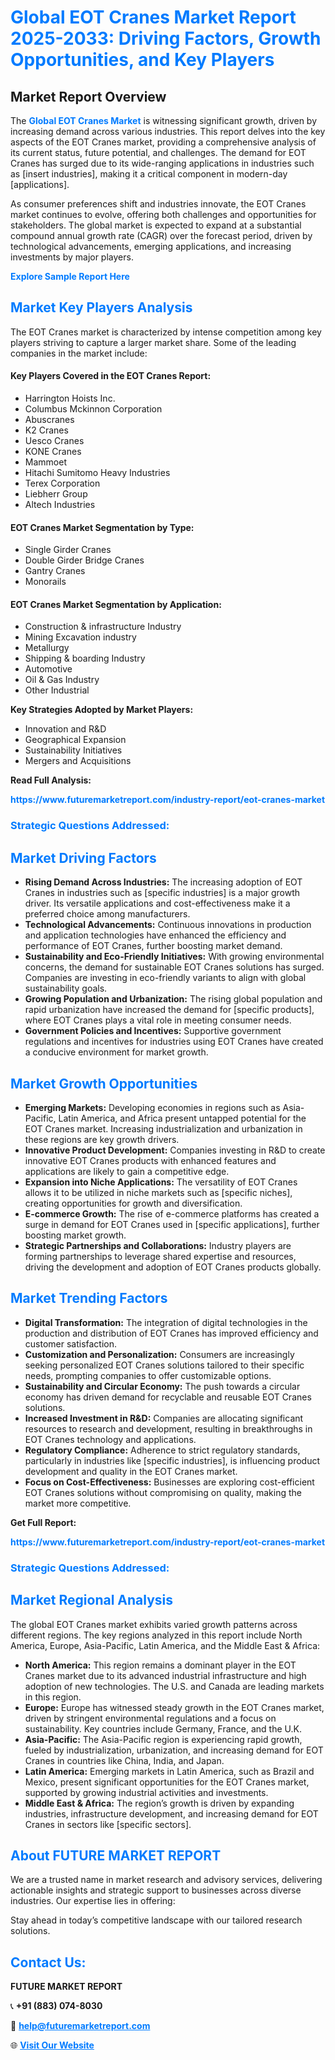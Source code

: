 <h1 style="color: #007BFF;">Global EOT Cranes Market Report 2025-2033: Driving Factors, Growth Opportunities, and Key Players</h1>

<section id="overview">
<h2>Market Report Overview</h2>
<p>The <a href="https://www.futuremarketreport.com/industry-report/eot-cranes-market" style="color: #007BFF; text-decoration: none;"><strong>Global EOT Cranes Market</strong></a> is witnessing significant growth, driven by increasing demand across various industries. This report delves into the key aspects of the EOT Cranes market, providing a comprehensive analysis of its current status, future potential, and challenges. The demand for EOT Cranes has surged due to its wide-ranging applications in industries such as [insert industries], making it a critical component in modern-day [applications].</p>
<p>As consumer preferences shift and industries innovate, the EOT Cranes market continues to evolve, offering both challenges and opportunities for stakeholders. The global market is expected to expand at a substantial compound annual growth rate (CAGR) over the forecast period, driven by technological advancements, emerging applications, and increasing investments by major players.</p>
</section>

<section id="overview">
<p><a href="https://www.futuremarketreport.com/request-sample/reportId=60051" style="color: #007BFF; text-decoration: none;"><strong>Explore Sample Report Here</strong></a></p>
</section>

<section id="key-players">
<h2 style="color: #007BFF;">Market Key Players Analysis</h2>
<p>The EOT Cranes market is characterized by intense competition among key players striving to capture a larger market share. Some of the leading companies in the market include:</p>
<h4>Key Players Covered in the EOT Cranes Report:</h4>
<ul><li>Harrington Hoists Inc.</li><li>Columbus Mckinnon Corporation</li><li>Abuscranes</li><li>K2 Cranes</li><li>Uesco Cranes</li><li>KONE Cranes</li><li>Mammoet</li><li>Hitachi Sumitomo Heavy Industries</li><li>Terex Corporation</li><li>Liebherr Group</li><li>Altech Industries</li></ul>
<h4>EOT Cranes Market Segmentation by Type:</h4>
<ul><li>Single Girder Cranes</li><li>Double Girder Bridge Cranes</li><li>Gantry Cranes</li><li>Monorails</li></ul>

<h4>EOT Cranes Market Segmentation by Application:</h4>
<ul><li>Construction &amp; infrastructure Industry</li><li>Mining Excavation industry</li><li>Metallurgy</li><li>Shipping &amp; boarding Industry</li><li>Automotive</li><li>Oil &amp; Gas Industry</li><li>Other Industrial</li></ul>
<p><strong>Key Strategies Adopted by Market Players:</strong></p>
<ul>
<li>Innovation and R&D</li>
<li>Geographical Expansion</li>
<li>Sustainability Initiatives</li>
<li>Mergers and Acquisitions</li>
</ul>
</section>

<section>
<p><strong>Read Full Analysis: </strong></p><a href="https://www.futuremarketreport.com/industry-report/eot-cranes-market" style="color: #007BFF; text-decoration: none;"><strong>https://www.futuremarketreport.com/industry-report/eot-cranes-market</strong></a>
<h3 style="color: #007BFF;">Strategic Questions Addressed:</h3>
</section>

<section id="driving-factors">
<h2 style="color: #007BFF;">Market Driving Factors</h2>
<ul>
<li><strong>Rising Demand Across Industries:</strong> The increasing adoption of EOT Cranes in industries such as [specific industries] is a major growth driver. Its versatile applications and cost-effectiveness make it a preferred choice among manufacturers.</li>
<li><strong>Technological Advancements:</strong> Continuous innovations in production and application technologies have enhanced the efficiency and performance of EOT Cranes, further boosting market demand.</li>
<li><strong>Sustainability and Eco-Friendly Initiatives:</strong> With growing environmental concerns, the demand for sustainable EOT Cranes solutions has surged. Companies are investing in eco-friendly variants to align with global sustainability goals.</li>
<li><strong>Growing Population and Urbanization:</strong> The rising global population and rapid urbanization have increased the demand for [specific products], where EOT Cranes plays a vital role in meeting consumer needs.</li>
<li><strong>Government Policies and Incentives:</strong> Supportive government regulations and incentives for industries using EOT Cranes have created a conducive environment for market growth.</li>
</ul>
</section>

<section id="growth-opportunities">
<h2 style="color: #007BFF;">Market Growth Opportunities</h2>
<ul>
<li><strong>Emerging Markets:</strong> Developing economies in regions such as Asia-Pacific, Latin America, and Africa present untapped potential for the EOT Cranes market. Increasing industrialization and urbanization in these regions are key growth drivers.</li>
<li><strong>Innovative Product Development:</strong> Companies investing in R&D to create innovative EOT Cranes products with enhanced features and applications are likely to gain a competitive edge.</li>
<li><strong>Expansion into Niche Applications:</strong> The versatility of EOT Cranes allows it to be utilized in niche markets such as [specific niches], creating opportunities for growth and diversification.</li>
<li><strong>E-commerce Growth:</strong> The rise of e-commerce platforms has created a surge in demand for EOT Cranes used in [specific applications], further boosting market growth.</li>
<li><strong>Strategic Partnerships and Collaborations:</strong> Industry players are forming partnerships to leverage shared expertise and resources, driving the development and adoption of EOT Cranes products globally.</li>
</ul>
</section>

<section id="trending-factors">
<h2 style="color: #007BFF;">Market Trending Factors</h2>
<ul>
<li><strong>Digital Transformation:</strong> The integration of digital technologies in the production and distribution of EOT Cranes has improved efficiency and customer satisfaction.</li>
<li><strong>Customization and Personalization:</strong> Consumers are increasingly seeking personalized EOT Cranes solutions tailored to their specific needs, prompting companies to offer customizable options.</li>
<li><strong>Sustainability and Circular Economy:</strong> The push towards a circular economy has driven demand for recyclable and reusable EOT Cranes solutions.</li>
<li><strong>Increased Investment in R&D:</strong> Companies are allocating significant resources to research and development, resulting in breakthroughs in EOT Cranes technology and applications.</li>
<li><strong>Regulatory Compliance:</strong> Adherence to strict regulatory standards, particularly in industries like [specific industries], is influencing product development and quality in the EOT Cranes market.</li>
<li><strong>Focus on Cost-Effectiveness:</strong> Businesses are exploring cost-efficient EOT Cranes solutions without compromising on quality, making the market more competitive.</li>
</ul>
</section>

<section>
<p><strong>Get Full Report: </strong></p><a href="https://www.futuremarketreport.com/industry-report/eot-cranes-market" style="color: #007BFF; text-decoration: none;"><strong>https://www.futuremarketreport.com/industry-report/eot-cranes-market</strong></a>
<h3 style="color: #007BFF;">Strategic Questions Addressed:</h3>
</section>


<section id="regional-analysis">
<h2 style="color: #007BFF;">Market Regional Analysis</h2>
<p>The global EOT Cranes market exhibits varied growth patterns across different regions. The key regions analyzed in this report include North America, Europe, Asia-Pacific, Latin America, and the Middle East & Africa:</p>
<ul>
<li><strong>North America:</strong> This region remains a dominant player in the EOT Cranes market due to its advanced industrial infrastructure and high adoption of new technologies. The U.S. and Canada are leading markets in this region.</li>
<li><strong>Europe:</strong> Europe has witnessed steady growth in the EOT Cranes market, driven by stringent environmental regulations and a focus on sustainability. Key countries include Germany, France, and the U.K.</li>
<li><strong>Asia-Pacific:</strong> The Asia-Pacific region is experiencing rapid growth, fueled by industrialization, urbanization, and increasing demand for EOT Cranes in countries like China, India, and Japan.</li>
<li><strong>Latin America:</strong> Emerging markets in Latin America, such as Brazil and Mexico, present significant opportunities for the EOT Cranes market, supported by growing industrial activities and investments.</li>
<li><strong>Middle East & Africa:</strong> The region’s growth is driven by expanding industries, infrastructure development, and increasing demand for EOT Cranes in sectors like [specific sectors].</li>
</ul>
</section>

<footer>
<h2 style="color: #007BFF;">About FUTURE MARKET REPORT</h2>
<p>We are a trusted name in market research and advisory services, delivering actionable insights and strategic support to businesses across diverse industries. Our expertise lies in offering:</p>

<p>Stay ahead in today’s competitive landscape with our tailored research solutions.</p>

<h2 style="color: #007BFF;">Contact Us:</h2>
<p><strong>FUTURE MARKET REPORT</strong></p>
<p>📞 <strong>+91 (883) 074-8030</strong></p>
<p>📧 <strong><a href="mailto:help@futuremarketreport.com" style="color: #007BFF;">help@futuremarketreport.com</a></strong></p>
<p>🌐 <strong><a href="https://www.futuremarketreport.com/" style="color: #007BFF;">Visit Our Website</a></strong></p>
</footer>